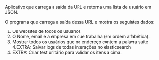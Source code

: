 Aplicativo que carrega a saída da URL e retorna uma lista de usuário em JSON.

O programa que carrega a saída dessa URL e mostra os seguintes dados: 
1. Os websites de todos os usuários
2. O Nome, email e a empresa em que trabalha (em ordem alfabética).
3. Mostrar todos os usuários que no endereço contem a palavra suite
4.EXTRA: Salvar logs de todas interações no elasticsearch
5. EXTRA: Criar test unitário para validar os itens a cima.
